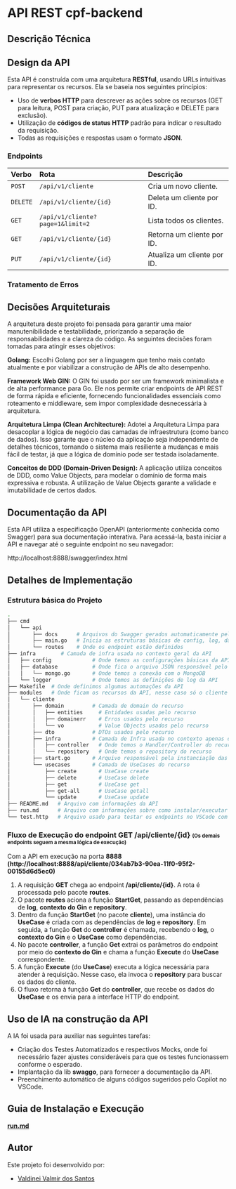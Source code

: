 # API REST cpf-backend

## Descrição Técnica

## Design da API
Esta API é construída com uma arquitetura **RESTful**, usando URLs intuitivas para representar os recursos. Ela se baseia nos seguintes princípios:

-   Uso de **verbos HTTP** para descrever as ações sobre os recursos (GET para leitura, POST para criação, PUT para atualização e DELETE para exclusão).
-   Utilização de **códigos de status HTTP** padrão para indicar o resultado da requisição.
-   Todas as requisições e respostas usam o formato **JSON**.

### Endpoints

| Verbo   | Rota                                               | Descrição                             |
| :------ | :------------------------------------------------- | :------------------------------------ |
| `POST`  | `/api/v1/cliente`                                  | Cria um novo cliente.                 |
| `DELETE`| `/api/v1/cliente/{id}`                             | Deleta um cliente por ID.             |
| `GET`   | `/api/v1/cliente?page=1&limit=2`                   | Lista todos os clientes.              |
| `GET`   | `/api/v1/cliente/{id}`                             | Retorna um cliente por ID.            |
| `PUT`   | `/api/v1/cliente/{id}`                             | Atualiza um cliente por ID.           |


### Tratamento de Erros


## Decisões Arquiteturais

A arquitetura deste projeto foi pensada para garantir uma maior manutenibilidade e testabilidade, priorizando a separação de responsabilidades e a clareza do código. 
As seguintes decisões foram tomadas para atingir esses objetivos:

**Golang:** Escolhi Golang por ser a linguagem que tenho mais contato atualmente e por viabilizar a construção de APIs de alto desempenho.

**Framework Web GIN:** O GIN foi usado por ser um framework minimalista e de alta performance para Go. Ele nos permite criar endpoints de API REST de forma rápida e eficiente, fornecendo funcionalidades essenciais como roteamento e middleware, sem impor complexidade desnecessária à arquitetura.

**Arquitetura Limpa (Clean Architecture):** Adotei a Arquitetura Limpa para desacoplar a lógica de negócio das camadas de infraestrutura (como banco de dados). Isso garante que o núcleo da aplicação seja independente de detalhes técnicos, tornando o sistema mais resiliente a mudanças e mais fácil de testar, já que a lógica de domínio pode ser testada isoladamente.

**Conceitos de DDD (Domain-Driven Design):** A aplicação utiliza conceitos de DDD, como Value Objects, para modelar o domínio de forma mais expressiva e robusta. A utilização de Value Objects garante a validade e imutabilidade de certos dados.


## Documentação da API

Esta API utiliza a especificação OpenAPI (anteriormente conhecida como Swagger) para sua documentação interativa. Para acessá-la, basta iniciar a API e navegar até o seguinte endpoint no seu navegador:

http://localhost:8888/swagger/index.html


## Detalhes de Implementação

### Estrutura básica do Projeto

```bash
.
├── cmd
│   └── api
│       ├── docs      # Arquivos do Swagger gerados automaticamente pela ferramenta
│       ├── main.go   # Inicia as estruturas básicas de config, log, database e framework GIN
│       └── routes    # Onde os endpoint estão definidos
├── infra        # Camada de infra usada no contexto geral da API
│   ├── config             # Onde temos as configurações básicas da API
│   ├── database           # Onde fica o arquivo JSON responsável pelo repositório
│   │   └── mongo.go       # Onde temos a conexão com o MongoDB
│   └── logger             # Onde temos as definições de log da API 
├── Makefile  # Onde definimos algumas automações da API
├── modules   # Onde ficam os recursos da API, nesse caso só o cliente
│   └── cliente
│       ├── domain         # Camada de domain do recurso
│       │   ├── entities     # Entidades usadas pelo recurso
│       │   ├── domainerr    # Erros usados pelo recurso
│       │   └── vo           # Value Objects usados pelo recurso
│       ├── dto            # DTOs usados pelo recurso
│       ├── infra          # Camada de Infra usada no contexto apenas do recurso
│       │   ├── controller   # Onde temos o Handler/Controller do recurso
│       │   └── repository   # Onde temos o repository do recurso
│       ├── start.go       # Arquivo responsável pela instanciação das dependências que serão usadas por cada usecase
│       └── usecases       # Camada de UseCases do recurso
│           ├── create       # UseCase create
│           ├── delete       # UseCase delete
│           ├── get          # UseCase get
│           ├── get-all      # UseCase getall
│           └── update       # UseCase update
├── README.md   # Arquivo com informações da API
├── run.md      # Arquivo com informações sobre como instalar/executar a API
└── test.http   # Arquivo usado para testar os endpoints no VSCode com a extensão Client Rest instalada
```

<h3>Fluxo de Execução do endpoint GET /api/cliente/{id} <span style="font-size: 0.7em;">(Os demais endpoints seguem a mesma lógica de execução)</span></h3>

Com a API em execução na porta **8888**  
**(http://localhost:8888/api/cliente/034ab7b3-90ea-11f0-95f2-00155d6d5ec0)**
1. A requisição **GET** chega ao endpoint **/api/cliente/{id}**. A rota é processada pelo pacote **routes**.
2. O pacote **routes** aciona a função **StartGet**, passando as dependências de **log**, **contexto do Gin** e **repository**.
3. Dentro da função **StartGet** (no pacote **cliente**), uma instância do **UseCase** é criada com as dependências de **log** e **repository**. Em seguida, a função **Get** do **controller** é chamada, recebendo o **log**, o **contexto do Gin** e o **UseCase** como dependências.
4. No pacote **controller**, a função **Get** extrai os parâmetros do endpoint por meio do **contexto do Gin** e chama a função **Execute** do **UseCase** correspondente.
5. A função **Execute** (do **UseCase**) executa a lógica necessária para atender à requisição. Nesse caso, ela invoca o **repository** para buscar os dados do cliente.
6. O fluxo retorna à função **Get** do **controller**, que recebe os dados do **UseCase** e os envia para a interface HTTP do endpoint.


## Uso de IA na construção da API
A IA foi usada para auxiliar nas seguintes tarefas:
- Criação dos Testes Automatizados e respectivos Mocks, onde foi necessário fazer ajustes consideráveis para que os testes funcionassem conforme o esperado. 
- Implantação da lib **swaggo**, para fornecer a documentação da API.
- Preenchimento automático de alguns códigos sugeridos pelo Copilot no VSCode.

## Guia de Instalação e Execução
[**run.md**](./run.md)

## Autor

Este projeto foi desenvolvido por:

*   [Valdinei Valmir dos Santos](https://github.com/valdinei-santos)
